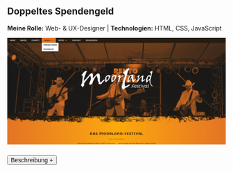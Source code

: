 ## Doppeltes Spendengeld

<p style="font-size: var(--fs-sm); line-height: var(--lh-base); color: var(--col-gray)"><strong>Meine Rolle:</strong> Web- & UX-Designer |
<strong>Technologien:</strong> HTML, CSS, JavaScript</p>

![Website Moorland-Festival](../images/MoorlandFestivalWebsite1.jpg)

<div class="description-button" style="padding-top: 0.5rem; border-top: 1px solid var(--col-gray)">
    <button style="font-size: var(--fs-sm); color: var(--col-darkgray); font-weight: var(--fw-bold);">Beschreibung +</button>
</div>

<div class="project-description" style="padding-bottom: 0.5rem; height: 0; overflow: hidden; transition: height 1s ease; interpolate-size: allow-keywords; border-bottom: 1px solid var(--col-gray)">

#### Herausforderung

Das zweite Moorland-Festival sollte noch größer werden und dadurch noch mehr Spendengelder für einen guten Zweck zusammenkommen. Also muss das Erscheinungsbild bei allen Touchpoints flüssig und eingängig funktionieren und professionell wirken, um die Spendengelder zu maximieren.

#### Vorgehen

1. Neues **Farbschema** mit bestehenden Farben entwickelt.
2. **Wireframe** der Website erstellt.
3. Die **Informationsarchitektur** wurde so angelegt, dass man am Smartphone schnell und einfach die wichtigsten Informationen findet.
4. Schlanke, **responsive Website** in **HTML5, CSS3** und **JavaScript** programmiert, welche auf allen Smartphones funktioniert.
5. **SEO** wurde so lange verbessert und getestet, bis die Ladegeschwindigkeit passte und man in den sozialen Medien die Seite optimal teilen kann.

#### Ergebnis

Das erhaltene Spendengeld hatte sich durch längere Veranstaltungszeit und durch auffallende und konsistente Außenkommunikation auf 10.000 € verdoppelt.<br/><br/>

![Wireframe der Website Moorland-Festival](../images/MoorlandWireframe.jpg)

<p style="font-size: var(--fs-sm)">&#8593; Erste Wireframes und Ideen</p>

</div>
